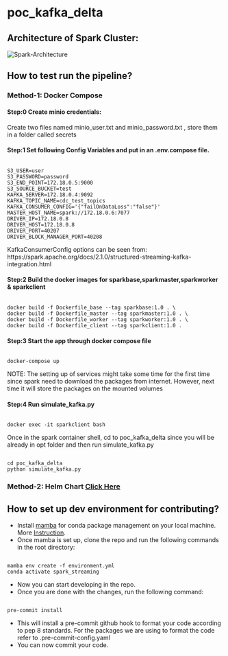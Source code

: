 # poc_kafka_delta

## Architecture of Spark Cluster:

![Spark-Architecture](https://github.com/keenborder786/poc_kafka_delta/blob/main/diagrams/Spark_Architecture.drawio.svg)

## How to test run the pipeline?

### Method-1: Docker Compose

#### Step:0 Create minio credentials:

<p> Create two files named minio_user.txt and minio_password.txt , store them in a folder called secrets </p>


#### Step:1 Set following Config Variables and put in an .env.compose file.

```console

S3_USER=user
S3_PASSWORD=password
S3_END_POINT=172.18.0.5:9000
S3_SOURCE_BUCKET=test
KAFKA_SERVER=172.18.0.4:9092
KAFKA_TOPIC_NAME=cdc_test_topics
KAFKA_CONSUMER_CONFIG='{"failOnDataLoss":"false"}'
MASTER_HOST_NAME=spark://172.18.0.6:7077
DRIVER_IP=172.18.0.8
DRIVER_HOST=172.18.0.8
DRIVER_PORT=40207
DRIVER_BLOCK_MANAGER_PORT=40208

```
<p> KafkaConsumerConfig options can be seen from: https://spark.apache.org/docs/2.1.0/structured-streaming-kafka-integration.html </p>


#### Step:2 Build the docker images for sparkbase,sparkmaster,sparkworker & sparkclient

```console

docker build -f Dockerfile_base --tag sparkbase:1.0 . \
docker build -f Dockerfile_master --tag sparkmaster:1.0 . \
docker build -f Dockerfile_worker --tag sparkworker:1.0 . \
docker build -f Dockerfile_client --tag sparkclient:1.0 .

```

#### Step:3 Start the app through docker compose file

```console

docker-compose up

```
<p> NOTE: The setting up of services might take some time for the first time since spark need to download the packages from internet. However, next time it will store the packages on the mounted volumes </p>

#### Step:4 Run simulate_kafka.py

```console

docker exec -it sparkclient bash

```
<p> Once in the spark container shell, cd to poc_kafka_delta since you will be already in opt folder and then run simulate_kafka.py

```console

cd poc_kafka_delta
python simulate_kafka.py

```

### Method-2: Helm Chart [Click Here](https://github.com/keenborder786/poc_kafka_delta/tree/main/spark-application)

## How to set up dev environment for contributing?

  - Install [mamba](https://github.com/conda-forge/miniforge#mambaforge) for conda package management on your local machine. More [Instruction](https://mamba.readthedocs.io/en/latest/installation.html).
  - Once mamba is set up, clone the repo and run the following commands in the root directory: 
  ```console
  
  mamba env create -f environment.yml
  conda activate spark_streaming

  ```
  - Now you can start developing in the repo.
  - Once you are done with the changes, run the following command:
  
  ```console

  pre-commit install

  ```
  - This will install a pre-commit github hook to format your code according to pep 8 standards. For the packages we are using to format the code refer   to .pre-commit-config.yaml
   - You can now commit your code.
